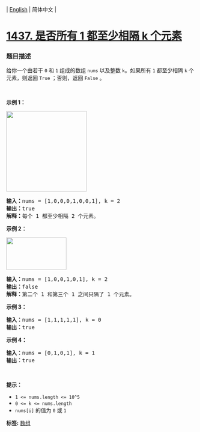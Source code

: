 | [English](README_EN.md) | 简体中文 |

# [1437. 是否所有 1 都至少相隔 k 个元素](https://leetcode-cn.com/problems/check-if-all-1s-are-at-least-length-k-places-away)
 ### 题目描述
<p>给你一个由若干 <code>0</code> 和 <code>1</code> 组成的数组 <code>nums</code> 以及整数 <code>k</code>。如果所有 <code>1</code> 都至少相隔 <code>k</code> 个元素，则返回 <code>True</code> ；否则，返回 <code>False</code> 。</p>

<p>&nbsp;</p>

<p><strong>示例 1：</strong></p>

<p><strong><img alt="" src="https://assets.leetcode-cn.com/aliyun-lc-upload/uploads/2020/05/03/sample_1_1791.png" style="width: 214px;"></strong></p>

<pre><strong>输入：</strong>nums = [1,0,0,0,1,0,0,1], k = 2
<strong>输出：</strong>true
<strong>解释：</strong>每个 1 都至少相隔 2 个元素。</pre>

<p><strong>示例 2：</strong></p>

<p><strong><img alt="" src="https://assets.leetcode-cn.com/aliyun-lc-upload/uploads/2020/05/03/sample_2_1791.png" style="height: 86px; width: 160px;"></strong></p>

<pre><strong>输入：</strong>nums = [1,0,0,1,0,1], k = 2
<strong>输出：</strong>false
<strong>解释：</strong>第二个 1 和第三个 1 之间只隔了 1 个元素。</pre>

<p><strong>示例 3：</strong></p>

<pre><strong>输入：</strong>nums = [1,1,1,1,1], k = 0
<strong>输出：</strong>true
</pre>

<p><strong>示例 4：</strong></p>

<pre><strong>输入：</strong>nums = [0,1,0,1], k = 1
<strong>输出：</strong>true
</pre>

<p>&nbsp;</p>

<p><strong>提示：</strong></p>

<ul>
	<li><code>1 &lt;= nums.length &lt;= 10^5</code></li>
	<li><code>0 &lt;= k &lt;= nums.length</code></li>
	<li><code>nums[i]</code> 的值为 <code>0</code> 或 <code>1</code></li>
</ul>

**标签:**  [数组](https://leetcode-cn.com/tag/array) 